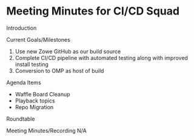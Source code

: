 # Meeting Minutes for CI/CD Squad

Introduction

Current Goals/Milestones

1. Use new Zowe GitHub as our build source
2. Complete CI/CD pipeline with automated testing along with improved install testing
3. Conversion to OMP as host of build

Agenda Items

- Waffle Board Cleanup
- Playback topics
- Repo Migration

Roundtable

Meeting Minutes/Recording
N/A
